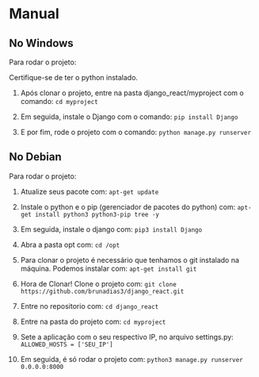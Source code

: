 ﻿# Manual
 
 ## No Windows

Para rodar o projeto:

Certifique-se de ter o python instalado.

1. Após clonar o projeto, entre na pasta django_react/myproject com o comando:
```cd myproject```

2. Em seguida, instale o Django com o comando:
```pip install Django```

3. E por fim, rode o projeto com o comando:
```python manage.py runserver```

## No Debian

Para rodar o projeto:

1. Atualize seus pacote com: 
```apt-get update```

2. Instale o python e o pip (gerenciador de pacotes do python) com:
```apt-get install python3 python3-pip tree -y```

3. Em seguida, instale o django com:
```pip3 install Django```

4. Abra a pasta opt com:
```cd /opt```

5. Para clonar o projeto é necessário que tenhamos o git instalado na máquina. Podemos instalar com:
```apt-get install git```

6. Hora de Clonar! Clone o projeto com:
```git clone https://github.com/brunadias3/django_react.git```

7. Entre no repositorio com:
```cd django_react```

8. Entre na pasta do projeto com:
```cd myproject```

9. Sete a aplicação com o seu respectivo IP, no arquivo settings.py:
```ALLOWED_HOSTS = ['SEU_IP']```

10. Em seguida, é só rodar o projeto com:
```python3 manage.py runserver 0.0.0.0:8000```
